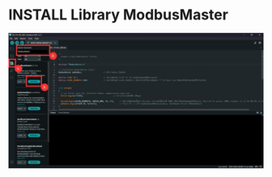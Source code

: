 # INSTALL Library ModbusMaster

![INSTALL Library ModbusMaster](https://github.com/summation2009/Modbus-sensor/blob/main/EX_TH-AD-485/INSTALL%20Library.jpg?raw=true "Screen shot")

